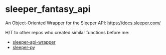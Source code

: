 # sleeper_fantasy_api
An Object-Oriented Wrapper for the Sleeper API: https://docs.sleeper.com/

H/T to other repos who created similar functions before me:
- [sleeper-api-wrapper](https://github.com/dtsong/sleeper-api-wrapper)
- [sleeper-py](https://github.com/AdamCurtisVT/sleeper-py)